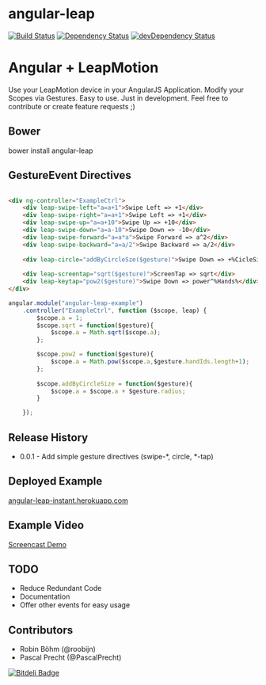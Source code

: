 angular-leap
============
[![Build Status](https://travis-ci.org/angular-leap/angular-leap.png)](https://travis-ci.org/angular-leap/angular-leap)
[![Dependency Status](https://david-dm.org/angular-leap/angular-leap.png)](https://david-dm.org/angular-leap/angular-leap)
[![devDependency Status](https://david-dm.org/angular-leap/angular-leap/dev-status.png)](https://david-dm.org/angular-leap/angular-leap#info=devDependencies)

# Angular + LeapMotion
Use your LeapMotion device in your AngularJS Application. 
Modify your Scopes via Gestures.
Easy to use.
Just in development.
Feel free to contribute or create feature requests ;)

## Bower

bower install angular-leap

## GestureEvent Directives

```html

<div ng-controller="ExampleCtrl">
	<div leap-swipe-left="a=a+1">Swipe Left => +1</div>
	<div leap-swipe-right="a=a+1">Swipe Left => +1</div>
	<div leap-swipe-up="a=a+10">Swipe Up => +10</div>
	<div leap-swipe-down="a=a-10">Swipe Down => -10</div>
	<div leap-swipe-forward="a=a*a">Swipe Forward => a^2</div>
	<div leap-swipe-backward="a=a/2">Swipe Backward => a/2</div>
	
	<div leap-circle="addByCircleSze($gesture)">Swipe Down => +%CicleSize%</div>
	
	<div leap-screentap="sqrt($gesture)">ScreenTap => sqrt</div>
	<div leap-keytap="pow2($gesture)">Swipe Down => power^%Hands%</div>
</div>
```

```js
angular.module("angular-leap-example")
    .controller("ExampleCtrl", function ($scope, leap) {
		$scope.a = 1;
        $scope.sqrt = function($gesture){
        	$scope.a = Math.sqrt($scope.a);
        };

        $scope.pow2 = function($gesture){
        	$scope.a = Math.pow($scope.a,$gesture.handIds.length+1);
        };
        
        $scope.addByCircleSize = function($gesture){
            $scope.a = $scope.a + $gesture.radius;
        }

    });
```

## Release History
* 0.0.1 - Add simple gesture directives (swipe-*, circle, *-tap)

## Deployed Example
[angular-leap-instant.herokuapp.com](https://angular-leap-instant.herokuapp.com/)

## Example Video
[Screencast Demo](http://www.youtube.com/watch?v=RrszTInvJA4&feature=youtu.be)

## TODO
* Reduce Redundant Code
* Documentation
* Offer other events for easy usage

## Contributors
* Robin Böhm (@roobijn)
* Pascal Precht (@PascalPrecht)



[![Bitdeli Badge](https://d2weczhvl823v0.cloudfront.net/angular-leap/angular-leap/trend.png)](https://bitdeli.com/free "Bitdeli Badge")

